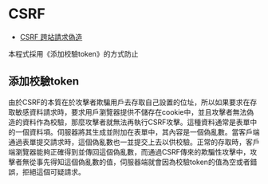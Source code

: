 # CSRF

* [CSRF 跨站請求偽造](https://zh.wikipedia.org/wiki/%E8%B7%A8%E7%AB%99%E8%AF%B7%E6%B1%82%E4%BC%AA%E9%80%A0)

本程式採用《添加校驗token》的方式防止

## 添加校驗token

由於CSRF的本質在於攻擊者欺騙用戶去存取自己設置的位址，所以如果要求在存取敏感資料請求時，要求用戶瀏覽器提供不儲存在cookie中，並且攻擊者無法偽造的資料作為校驗，那麼攻擊者就無法再執行CSRF攻擊。這種資料通常是表單中的一個資料項。伺服器將其生成並附加在表單中，其內容是一個偽亂數。當客戶端通過表單提交請求時，這個偽亂數也一並提交上去以供校驗。正常的存取時，客戶端瀏覽器能夠正確得到並傳回這個偽亂數，而通過CSRF傳來的欺騙性攻擊中，攻擊者無從事先得知這個偽亂數的值，伺服器端就會因為校驗token的值為空或者錯誤，拒絕這個可疑請求。